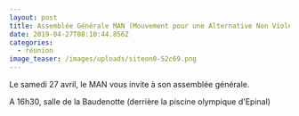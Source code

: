 ```yaml
---
layout: post
title: Assemblée Générale MAN (Mouvement pour une Alternative Non Violente)
date: 2019-04-27T08:10:44.856Z
categories:
  - réunion
image_teaser: /images/uploads/siteon0-52c69.png
---
```

Le samedi 27 avril, le MAN vous invite à son assemblée générale.

A 16h30, salle de la Baudenotte (derrière la piscine olympique d'Epinal)
